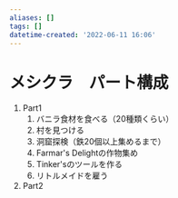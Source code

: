 ```yaml
---
aliases: []
tags: []
datetime-created: '2022-06-11 16:06'
---
```

# メシクラ　パート構成
1. Part1
	1. バニラ食材を食べる（20種類くらい）
	2. 村を見つける
	3. 洞窟探検（鉄20個以上集めるまで）
	4. Farmar's Delightの作物集め
	5. Tinker'sのツールを作る
	6. リトルメイドを雇う
5. Part2
